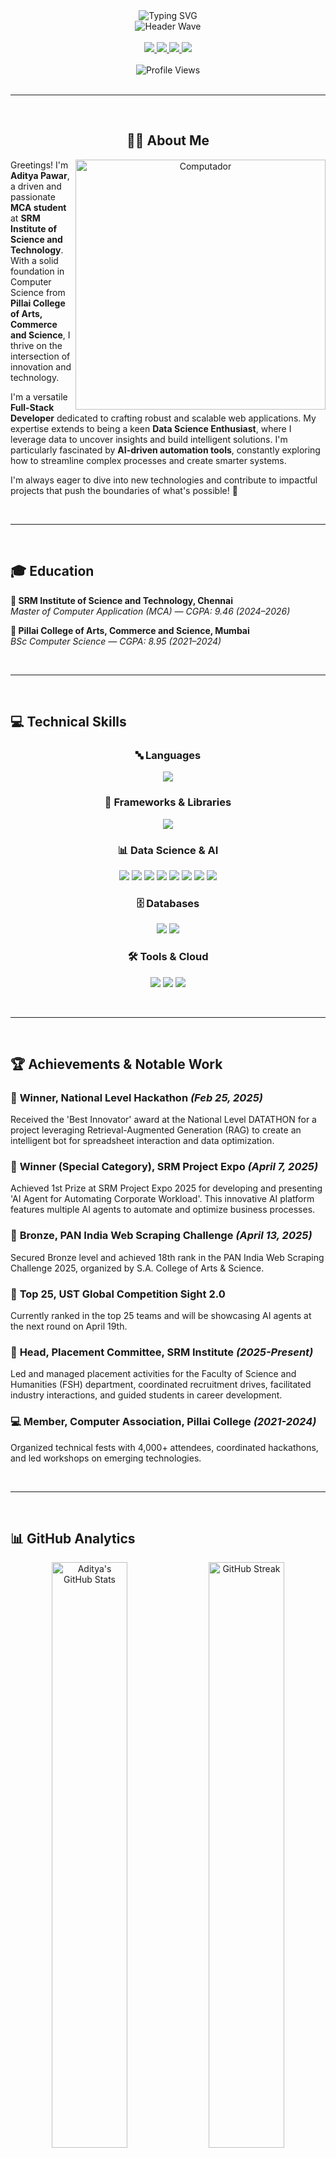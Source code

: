 <div align="center">
  <img src="https://readme-typing-svg.herokuapp.com?font=Poppins&weight=700&size=32&duration=3000&pause=1000&color=58A6FF&center=true&vCenter=true&random=false&width=500&lines=Hi+there!+I'm+Aditya+Pawar;Full-Stack+Developer;Data+Science+Enthusiast;AI+Automation+Builder" alt="Typing SVG" />
</div>

<div align="center">
  <img src="https://capsule-render.vercel.app/api?type=waving&color=gradient&customColorList=6,11,20&height=120&section=header&text=Welcome%20to%20my%20Profile&fontSize=24&fontColor=ffffff&animation=fadeIn&fontAlignY=35" alt="Header Wave" />
</div>

<br>

<div align="center">
  <a href="mailto:adityapawar327@gmail.com">
    <img src="https://img.shields.io/badge/Email-adityapawar327%40gmail.com-D14836?style=for-the-badge&logo=gmail&logoColor=white&labelColor=0D1117"/>
  </a>
  <a href="https://www.linkedin.com/in/adityapawar327">
    <img src="https://img.shields.io/badge/LinkedIn-Connect-0077B5?style=for-the-badge&logo=linkedin&logoColor=white&labelColor=0D1117"/>
  </a>
  <a href="https://github.com/adityapawar327">
    <img src="https://img.shields.io/badge/GitHub-Follow-58A6FF?style=for-the-badge&logo=github&logoColor=white&labelColor=0D1117"/>
  </a>
  <a href="tel:+917738561876">
    <img src="https://img.shields.io/badge/Phone-%2B91%207738561876-25D366?style=for-the-badge&logo=whatsapp&logoColor=white&labelColor=0D1117"/>
  </a>
</div>

<br>

<div align="center">
  <img src="https://komarev.com/ghpvc/?username=adityapawar327&style=for-the-badge&color=58A6FF&labelColor=0D1117" alt="Profile Views"/>
</div>

<br>

---

<br>

<div align="center">

## 👨‍💻 About Me

<img src="https://raw.githubusercontent.com/MicaelliMedeiros/micaellimedeiros/master/image/computer-illustration.png" min-width="400px" max-width="400px" width="400px" align="right" alt="Computador">

</div>

Greetings! I'm **Aditya Pawar**, a driven and passionate **MCA student** at **SRM Institute of Science and Technology**. With a solid foundation in Computer Science from **Pillai College of Arts, Commerce and Science**, I thrive on the intersection of innovation and technology.

I'm a versatile **Full-Stack Developer** dedicated to crafting robust and scalable web applications. My expertise extends to being a keen **Data Science Enthusiast**, where I leverage data to uncover insights and build intelligent solutions. I'm particularly fascinated by **AI-driven automation tools**, constantly exploring how to streamline complex processes and create smarter systems.

I'm always eager to dive into new technologies and contribute to impactful projects that push the boundaries of what's possible! 🚀

<br>

---

<br>

## 🎓 Education

<div align="left">

**📍 SRM Institute of Science and Technology, Chennai**  
*Master of Computer Application (MCA) — CGPA: 9.46 (2024–2026)*

**📍 Pillai College of Arts, Commerce and Science, Mumbai**  
*BSc Computer Science — CGPA: 8.95 (2021–2024)*

</div>

<br>

---

<br>

## 💻 Technical Skills

<div align="center">

### 🔤 Languages
<p>
  <img src="https://skillicons.dev/icons?i=java,python,javascript,typescript,r&theme=dark"/>
</p>

### 🚀 Frameworks & Libraries
<p>
  <img src="https://skillicons.dev/icons?i=react,nextjs,nodejs,express,flask,django,spring&theme=dark"/>
</p>

### 📊 Data Science & AI
<p>
  <img src="https://img.shields.io/badge/Pandas-150458?style=for-the-badge&logo=pandas&logoColor=white&labelColor=0D1117"/>
  <img src="https://img.shields.io/badge/NumPy-013243?style=for-the-badge&logo=numpy&logoColor=white&labelColor=0D1117"/>
  <img src="https://img.shields.io/badge/Matplotlib-11557C?style=for-the-badge&logo=matplotlib&logoColor=white&labelColor=0D1117"/>
  <img src="https://img.shields.io/badge/Seaborn-3776AB?style=for-the-badge&logo=python&logoColor=white&labelColor=0D1117"/>
  <img src="https://img.shields.io/badge/Scikit--learn-F7931E?style=for-the-badge&logo=scikit-learn&logoColor=white&labelColor=0D1117"/>
  <img src="https://img.shields.io/badge/TensorFlow-FF6F00?style=for-the-badge&logo=tensorflow&logoColor=white&labelColor=0D1117"/>
  <img src="https://img.shields.io/badge/Tableau-E97627?style=for-the-badge&logo=tableau&logoColor=white&labelColor=0D1117"/>
  <img src="https://img.shields.io/badge/Power_BI-F2C811?style=for-the-badge&logo=power-bi&logoColor=black&labelColor=0D1117"/>
</p>

### 🗄️ Databases
<p>
  <img src="https://skillicons.dev/icons?i=mysql,mongodb,postgresql,firebase&theme=dark"/>
  <img src="https://img.shields.io/badge/Convex-7C3AED?style=for-the-badge&logo=convex&logoColor=white&labelColor=0D1117"/>
</p>

### 🛠️ Tools & Cloud
<p>
  <img src="https://skillicons.dev/icons?i=aws,gcp,git,github,vercel&theme=dark"/>
  <img src="https://img.shields.io/badge/LangGraph-1C3C3C?style=for-the-badge&logo=langchain&logoColor=white&labelColor=0D1117"/>
  <img src="https://img.shields.io/badge/n8n-EA4B71?style=for-the-badge&logo=n8n&logoColor=white&labelColor=0D1117"/>
</p>

</div>

<br>

---

<br>

## 🏆 Achievements & Notable Work

<div align="left">

### 🥇 **Winner, National Level Hackathon** *(Feb 25, 2025)*
Received the 'Best Innovator' award at the National Level DATATHON for a project leveraging Retrieval-Augmented Generation (RAG) to create an intelligent bot for spreadsheet interaction and data optimization.

### 🥇 **Winner (Special Category), SRM Project Expo** *(April 7, 2025)*
Achieved 1st Prize at SRM Project Expo 2025 for developing and presenting 'AI Agent for Automating Corporate Workload'. This innovative AI platform features multiple AI agents to automate and optimize business processes.

### 🥉 **Bronze, PAN India Web Scraping Challenge** *(April 13, 2025)*
Secured Bronze level and achieved 18th rank in the PAN India Web Scraping Challenge 2025, organized by S.A. College of Arts & Science.

### 🏅 **Top 25, UST Global Competition Sight 2.0**
Currently ranked in the top 25 teams and will be showcasing AI agents at the next round on April 19th.

### 👑 **Head, Placement Committee, SRM Institute** *(2025-Present)*
Led and managed placement activities for the Faculty of Science and Humanities (FSH) department, coordinated recruitment drives, facilitated industry interactions, and guided students in career development.

### 💻 **Member, Computer Association, Pillai College** *(2021-2024)*
Organized technical fests with 4,000+ attendees, coordinated hackathons, and led workshops on emerging technologies.

</div>

<br>

---

<br>

## 📊 GitHub Analytics

<div align="center">
  
<img width="49%" src="https://github-readme-stats.vercel.app/api?username=adityapawar327&show_icons=true&theme=github_dark&hide_border=true&count_private=true&title_color=58A6FF&text_color=C9D1D9&icon_color=58A6FF&bg_color=0D1117" alt="Aditya's GitHub Stats" />

<img width="49%" src="https://github-readme-streak-stats.herokuapp.com/?user=adityapawar327&theme=github-dark-blue&hide_border=true&background=0D1117&stroke=30363D&ring=58A6FF&fire=58A6FF&currStreakLabel=58A6FF" alt="GitHub Streak" />

</div>

<br>

<div align="center">
  <img width="40%" src="https://github-readme-stats.vercel.app/api/top-langs/?username=adityapawar327&layout=compact&theme=github_dark&hide_border=true&title_color=58A6FF&text_color=C9D1D9&icon_color=58A6FF&bg_color=0D1117" alt="Top Languages" />
</div>

<br>

---

<br>

<div align="center">

## 🤝 Let's Connect!

I'm always interested in collaborating on exciting projects and discussing innovative ideas in AI, data science, and full-stack development. Feel free to reach out!

<br>

<img src="https://github.com/SP-XD/SP-XD/blob/main/images/dev-working_rounded.gif?raw=true" href="https://github.com/SP-XD" alt="CoDiNg RocKs" width="60%"/><br>

**"Building the future, one line of code at a time."** ✨

</div>

<br>

<div align="center">
  <img src="https://capsule-render.vercel.app/api?type=waving&color=gradient&customColorList=6,11,20&height=100&section=footer&animation=fadeIn" alt="Footer Wave" />
</div>
